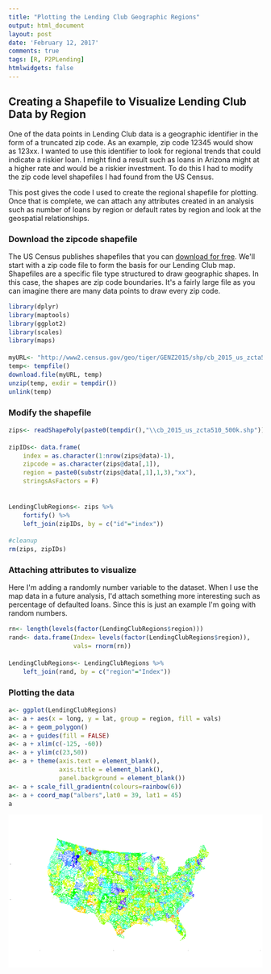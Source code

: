 ```yaml
---
title: "Plotting the Lending Club Geographic Regions"
output: html_document
layout: post
date: 'February 12, 2017'
comments: true
tags: [R, P2PLending]
htmlwidgets: false
---
```


## Creating a Shapefile to Visualize Lending Club Data by Region


One of the data points in Lending Club data is a geographic identifier in the form of a truncated zip code. As an example, zip code 12345 would show as 123xx. I wanted to use this identifier to look for regional trends that could indicate a riskier loan. I might find a result such as loans in Arizona might at a higher rate and would be a riskier investment. To do this I had to modify the zip code level shapefiles I had found from the US Census. 

This post gives the code I used to create the regional shapefile for plotting. Once that is complete, we can attach any attributes created in an analysis such as number of loans by region or default rates by region and look at the geospatial relationships.


### Download the zipcode shapefile
The US Census publishes shapefiles that you can [download for free](https://www.census.gov/geo/maps-data/data/tiger-line.html). We'll start with a zip code file to form the basis for our Lending Club map. Shapefiles are a specific file type structured to draw geographic shapes. In this case, the shapes are zip code boundaries.  It's a fairly large file as you can imagine there are many data points to draw every zip code.

```r
library(dplyr)
library(maptools)
library(ggplot2)
library(scales)
library(maps)

myURL<- "http://www2.census.gov/geo/tiger/GENZ2015/shp/cb_2015_us_zcta510_500k.zip"
temp<- tempfile()
download.file(myURL, temp)
unzip(temp, exdir = tempdir())
unlink(temp)
```

### Modify the shapefile

```r
zips<- readShapePoly(paste0(tempdir(),"\\cb_2015_us_zcta510_500k.shp"))

zipIDs<- data.frame(
    index = as.character(1:nrow(zips@data)-1),
    zipcode = as.character(zips@data[,1]),
    region = paste0(substr(zips@data[,1],1,3),"xx"),
    stringsAsFactors = F)


LendingClubRegions<- zips %>%
    fortify() %>%
    left_join(zipIDs, by = c("id"="index"))

#cleanup
rm(zips, zipIDs)
```

### Attaching attributes to visualize 
Here I'm adding a randomly number variable to the dataset. When I use the map data in a future analysis, I'd attach something more interesting such as percentage of defaulted loans.  Since this is just an example I'm going with random numbers. 


```r
rn<- length(levels(factor(LendingClubRegions$region)))
rand<- data.frame(Index= levels(factor(LendingClubRegions$region)),
                  vals= rnorm(rn))

LendingClubRegions<- LendingClubRegions %>%
    left_join(rand, by = c("region"="Index"))
```

### Plotting the data  

```r
a<- ggplot(LendingClubRegions) 
a<- a + aes(x = long, y = lat, group = region, fill = vals)
a<- a + geom_polygon()
a<- a + guides(fill = FALSE)
a<- a + xlim(c(-125, -60))
a<- a + ylim(c(23,50))
a<- a + theme(axis.text = element_blank(),
              axis.title = element_blank(),
              panel.background = element_blank())
a<- a + scale_fill_gradientn(colours=rainbow(6))
a<- a + coord_map("albers",lat0 = 39, lat1 = 45)
a
```

![plot of chunk plotting](/images/plotting-1.png)
